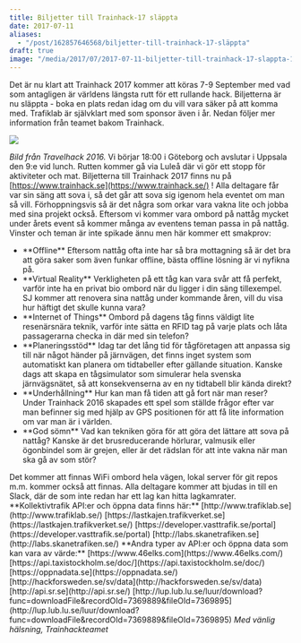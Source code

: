 ```yaml
---
title: Biljetter till Trainhack-17 släppta
date: 2017-07-11
aliases:
  - "/post/162857646568/biljetter-till-trainhack-17-släppta"
draft: true
image: "/media/2017/07/2017-07-11-biljetter-till-trainhack-17-slappta-1.jpg"
---
```


Det är nu klart att Trainhack 2017 kommer att köras 7-9 September med vad som antagligen är världens längsta rutt för ett rullande hack. Biljetterna är nu släppta - boka en plats redan idag om du vill vara säker på att komma med.
Trafiklab är självklart med som sponsor även i år. Nedan följer mer information från teamet bakom Trainhack.


![](/media/2017/07/2017-07-11-biljetter-till-trainhack-17-slappta-1.jpg)


<i>Bild från Travelhack 2016.</i>
Vi börjar 18:00 i Göteborg och avslutar i Uppsala den 9:e vid lunch.
Rutten kommer gå via Luleå där vi gör ett stopp för aktiviteter och mat.
Biljetterna till Trainhack 2017 finns nu på [https://www.trainhack.se](https://www.trainhack.se/) !
Alla deltagare får var sin säng att sova i, så det går att sova sig igenom hela eventet om man så vill. Förhoppningsvis så är det några som orkar vara vakna lite och jobba med sina projekt också.
Eftersom vi kommer vara ombord på nattåg mycket under årets event så kommer många av eventens teman passa in på nattåg. Vinster och teman är inte spikade ännu  men här kommer ett smakprov:
<ul><li>**Offline** Eftersom nattåg ofta inte har så bra mottagning så är det bra att göra saker som även funkar offline, bästa offline lösning är vi nyfikna på.
</li><li>**Virtual Reality** Verkligheten på ett tåg kan vara svår att få perfekt, varför inte ha en privat bio ombord när du ligger i din säng tillexempel. SJ kommer att renovera sina nattåg under kommande åren, vill du visa hur häftigt det skulle kunna  vara?
</li><li>**Internet of Things** Ombord på dagens tåg finns väldigt lite resenärsnära teknik, varför inte sätta en RFID tag på varje plats och låta passagerarna checka in där  med sin telefon?
</li><li>**Planeringsstöd** Idag tar det lång tid för tågföretagen att anpassa sig till när något händer på järnvägen, det finns inget system som automatiskt kan planera om  tidtabeller efter gällande situation. Kanske dags att skapa en tågsimulator som  simulerar hela svenska järnvägsnätet, så att konsekvenserna av en ny tidtabell blir kända direkt?
</li><li>**Underhållning** Hur kan man få tiden att gå fort när man reser? Under Trainhack 2016  skapades ett spel som ställde frågor efter var man befinner sig med hjälp av GPS positionen för att få lite information om var man är i världen.
</li><li>**God sömn** Vad kan tekniken göra för att göra det lättare att sova på nattåg? Kanske  är det brusreducerande hörlurar, valmusik eller ögonbindel som är grejen, eller är  det rädslan för att inte vakna när man ska gå av som stör?
</li></ul>
Det kommer att finnas WiFi ombord hela vägen, lokal server för git repos  m.m. kommer också att finnas.
Alla deltagare kommer att bjudas in till en Slack, där de som inte redan har ett lag kan hitta lagkamrater.
**Kollektivtrafik API:er och öppna data finns här:**
[http://www.trafiklab.se](http://www.trafiklab.se/)
[https://lastkajen.trafikverket.se](https://lastkajen.trafikverket.se/)
[https://developer.vasttrafik.se/portal](https://developer.vasttrafik.se/portal)
[http://labs.skanetrafiken.se](http://labs.skanetrafiken.se/)
**Andra typer av API:er och öppna data som kan vara av värde:**
[https://www.46elks.com](https://www.46elks.com/)
[https://api.taxistockholm.se/doc/](https://api.taxistockholm.se/doc/)
[https://oppnadata.se](https://oppnadata.se/)
[http://hackforsweden.se/sv/data](http://hackforsweden.se/sv/data)
[http://api.sr.se](http://api.sr.se/)
[http://lup.lub.lu.se/luur/download?func=downloadFile&amp;recordOId=7369889&amp;fileOId=7369895](http://lup.lub.lu.se/luur/download?func=downloadFile&amp;recordOId=7369889&amp;fileOId=7369895)
<i>Med vänlig hälsning, Trainhackteamet</i>
 
